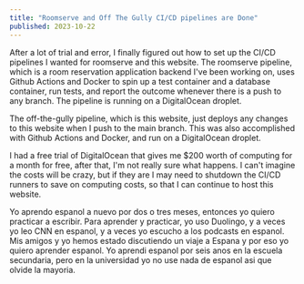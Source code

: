 ```yaml
---
title: "Roomserve and Off The Gully CI/CD pipelines are Done"
published: 2023-10-22
---
```

After a lot of trial and error, I finally figured out how to set up the CI/CD pipelines I wanted for roomserve and this website.
The roomserve pipeline, which is a room reservation application backend I've been working on, uses Github Actions and Docker to spin up a test container and a database container, run tests, and report the outcome whenever there is a push to any branch. The pipeline is running on a DigitalOcean droplet.

The off-the-gully pipeline, which is this website, just deploys any changes to this website when I push to the main branch. This was also accomplished with Github Actions and Docker, and run on a DigitalOcean droplet.

I had a free trial of DigitalOcean that gives me $200 worth of computing for a month for free, after that, I'm not really sure what happens. I can't imagine the costs will be crazy, but if they are I may need to shutdown the CI/CD runners to save on computing costs, so that I can continue to host this website.

Yo aprendo espanol a nuevo por dos o tres meses, entonces yo quiero practicar a escribir. Para aprender y practicar, yo uso Duolingo, y a veces yo leo CNN en espanol, y a veces yo escucho a los podcasts en espanol. Mis amigos y yo hemos estado discutiendo un viaje a Espana y por eso yo quiero aprender espanol. Yo aprendi espanol por seis anos en la escuela secundaria, pero en la universidad yo no use nada de espanol asi que olvide la mayoria.
